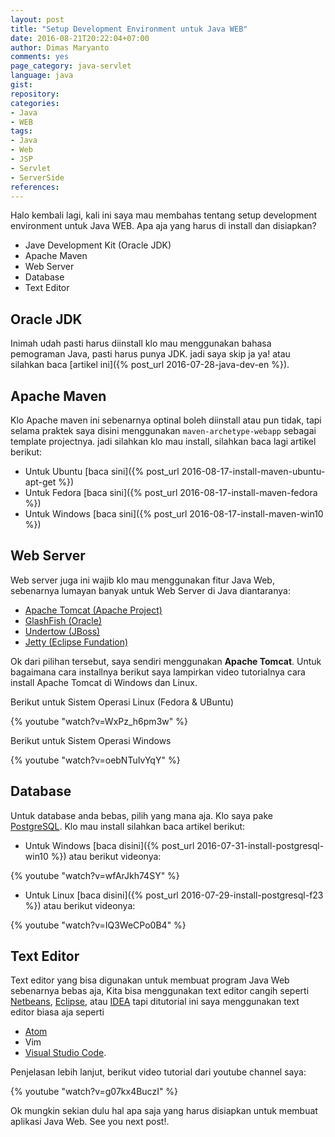 ```yaml
---
layout: post
title: "Setup Development Environment untuk Java WEB"
date: 2016-08-21T20:22:04+07:00
author: Dimas Maryanto
comments: yes
page_category: java-servlet
language: java
gist:
repository:
categories:
- Java
- WEB
tags:
- Java
- Web
- JSP
- Servlet
- ServerSide
references:
---
```


Halo kembali lagi, kali ini saya mau membahas tentang setup development environment untuk Java WEB. Apa aja yang harus di install dan disiapkan?

<!--more-->

* Jave Development Kit (Oracle JDK)
* Apache Maven
* Web Server
* Database
* Text Editor

## Oracle JDK

Inimah udah pasti harus diinstall klo mau menggunakan bahasa pemograman Java, pasti harus punya JDK. jadi saya skip ja ya! atau silahkan baca [artikel ini]({% post_url 2016-07-28-java-dev-en %}).

## Apache Maven

Klo Apache maven ini sebenarnya optinal boleh diinstall atau pun tidak, tapi selama praktek saya disini menggunakan ```maven-archetype-webapp``` sebagai template projectnya. jadi silahkan klo mau install, silahkan baca lagi artikel berikut:

* Untuk Ubuntu [baca sini]({% post_url 2016-08-17-install-maven-ubuntu-apt-get %})
* Untuk Fedora [baca sini]({% post_url 2016-08-17-install-maven-fedora %})
* Untuk Windows [baca sini]({% post_url 2016-08-17-install-maven-win10 %})

## Web Server

Web server juga ini wajib klo mau menggunakan fitur Java Web, sebenarnya lumayan banyak untuk Web Server di Java diantaranya:

* [Apache Tomcat (Apache Project)](http://tomcat.apache.org/)
* [GlashFish (Oracle)](https://glassfish.java.net/)
* [Undertow (JBoss)](http://undertow.io/)
* [Jetty (Eclipse Fundation)](http://www.eclipse.org/jetty/)

Ok dari pilihan tersebut, saya sendiri menggunakan **Apache Tomcat**. Untuk bagaimana cara installnya berikut saya lampirkan video tutorialnya cara install Apache Tomcat di Windows dan Linux.

Berikut untuk Sistem Operasi Linux (Fedora &amp; UBuntu)

{% youtube "watch?v=WxPz_h6pm3w" %}

Berikut untuk Sistem Operasi Windows

{% youtube "watch?v=oebNTuIvYqY" %}

## Database

Untuk database anda bebas, pilih yang mana aja. Klo saya pake [PostgreSQL](https://www.postgresql.org/download/). Klo mau install silahkan baca artikel berikut:

* Untuk Windows [baca disini]({% post_url 2016-07-31-install-postgresql-win10 %}) atau berikut videonya:

{% youtube "watch?v=wfArJkh74SY" %}

* Untuk Linux [baca disini]({% post_url 2016-07-29-install-postgresql-f23 %}) atau berikut videonya:

{% youtube "watch?v=IQ3WeCPo0B4" %}

## Text Editor

Text editor yang bisa digunakan untuk membuat program Java Web sebenarnya bebas aja, Kita bisa menggunakan text editor cangih seperti [Netbeans](https://netbeans.org/), [Eclipse](https://www.eclipse.org/home/index.php), atau [IDEA](https://www.jetbrains.com/idea/) tapi ditutorial ini saya menggunakan text editor biasa aja seperti

* <i class="devicon-atom-original colored text-large"></i> [Atom](https://atom.io/)
* <i class="devicon-vim-plain colored"></i> Vim
* [Visual Studio Code](https://code.visualstudio.com/).

Penjelasan lebih lanjut, berikut video tutorial dari youtube channel saya:

{% youtube "watch?v=g07kx4BuczI" %}

Ok mungkin sekian dulu hal apa saja yang harus disiapkan untuk membuat aplikasi Java Web. See you next post!.
